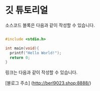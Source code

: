 # 깃 튜토리얼

소스코드 블록은 다음과 같이 작성할 수 있습니다.

```c

#include <stdio.h>

int main(void){
  printf("Hello World!");
  return 0;
}

```


링크는 다음과 같이 작성할 수 있습니다.

[블로그 주소] (http://berl9023.shop:8888/)
